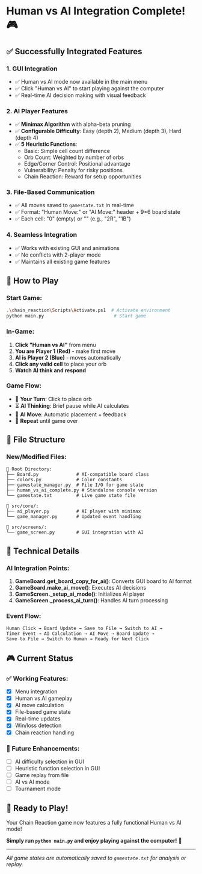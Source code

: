 # Human vs AI Integration Complete! 🎮

## ✅ Successfully Integrated Features

### 1. **GUI Integration**
- ✅ Human vs AI mode now available in the main menu
- ✅ Click "Human vs AI" to start playing against the computer
- ✅ Real-time AI decision making with visual feedback

### 2. **AI Player Features**
- ✅ **Minimax Algorithm** with alpha-beta pruning
- ✅ **Configurable Difficulty**: Easy (depth 2), Medium (depth 3), Hard (depth 4)
- ✅ **5 Heuristic Functions**:
  - Basic: Simple cell count difference
  - Orb Count: Weighted by number of orbs
  - Edge/Corner Control: Positional advantage
  - Vulnerability: Penalty for risky positions
  - Chain Reaction: Reward for setup opportunities

### 3. **File-Based Communication**
- ✅ All moves saved to `gamestate.txt` in real-time
- ✅ Format: "Human Move:" or "AI Move:" header + 9×6 board state
- ✅ Each cell: "0" (empty) or "<n><C>" (e.g., "2R", "1B")

### 4. **Seamless Integration**
- ✅ Works with existing GUI and animations
- ✅ No conflicts with 2-player mode
- ✅ Maintains all existing game features

## 🎯 How to Play

### Start Game:
```bash
.\chain_reaction\Scripts\Activate.ps1  # Activate environment
python main.py                          # Start game
```

### In-Game:
1. **Click "Human vs AI"** from menu
2. **You are Player 1 (Red)** - make first move
3. **AI is Player 2 (Blue)** - moves automatically
4. **Click any valid cell** to place your orb
5. **Watch AI think and respond**

### Game Flow:
- 🔴 **Your Turn**: Click to place orb
- ⏳ **AI Thinking**: Brief pause while AI calculates
- 🔵 **AI Move**: Automatic placement + feedback
- 🔄 **Repeat** until game over

## 📁 File Structure

### New/Modified Files:
```
📁 Root Directory:
├── Board.py              # AI-compatible board class
├── colors.py             # Color constants
├── gamestate_manager.py  # File I/O for game state
├── human_vs_ai_complete.py # Standalone console version
└── gamestate.txt         # Live game state file

📁 src/core/:
├── ai_player.py          # AI player with minimax
└── game_manager.py       # Updated event handling

📁 src/screens/:
└── game_screen.py        # GUI integration with AI
```

## 🔧 Technical Details

### AI Integration Points:
1. **GameBoard.get_board_copy_for_ai()**: Converts GUI board to AI format
2. **GameBoard.make_ai_move()**: Executes AI decisions
3. **GameScreen._setup_ai_mode()**: Initializes AI player
4. **GameScreen._process_ai_turn()**: Handles AI turn processing

### Event Flow:
```
Human Click → Board Update → Save to File → Switch to AI →
Timer Event → AI Calculation → AI Move → Board Update → 
Save to File → Switch to Human → Ready for Next Click
```

## 🎮 Current Status

### ✅ Working Features:
- [x] Menu integration
- [x] Human vs AI gameplay
- [x] AI move calculation
- [x] File-based game state
- [x] Real-time updates
- [x] Win/loss detection
- [x] Chain reaction handling

### 🔮 Future Enhancements:
- [ ] AI difficulty selection in GUI
- [ ] Heuristic function selection in GUI
- [ ] Game replay from file
- [ ] AI vs AI mode
- [ ] Tournament mode

## 🚀 Ready to Play!

Your Chain Reaction game now features a fully functional Human vs AI mode! 

**Simply run `python main.py` and enjoy playing against the computer!** 🎉

---

*All game states are automatically saved to `gamestate.txt` for analysis or replay.*
